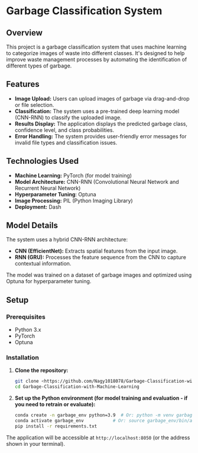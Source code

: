 # Garbage Classification System

## Overview

This project is a garbage classification system that uses machine learning to categorize images of waste into different classes.  It's designed to help improve waste management processes by automating the identification of different types of garbage.

## Features

* **Image Upload:** Users can upload images of garbage via drag-and-drop or file selection.
* **Classification:** The system uses a pre-trained deep learning model (CNN-RNN) to classify the uploaded image.
* **Results Display:** The application displays the predicted garbage class, confidence level, and class probabilities.
* **Error Handling:** The system provides user-friendly error messages for invalid file types and classification issues.

## Technologies Used

* **Machine Learning:** PyTorch (for model training)
* **Model Architecture:** CNN-RNN (Convolutional Neural Network and Recurrent Neural Network)
* **Hyperparameter Tuning**: Optuna
* **Image Processing:** PIL (Python Imaging Library)
* **Deployment:** Dash

## Model Details

The system uses a hybrid CNN-RNN architecture:

* **CNN (EfficientNet):** Extracts spatial features from the input image.
* **RNN (GRU):** Processes the feature sequence from the CNN to capture contextual information.

The model was trained on a dataset of garbage images and optimized using Optuna for hyperparameter tuning.

## Setup

### Prerequisites

* Python 3.x
* PyTorch
* Optuna

### Installation

1.  **Clone the repository:**

    ```bash
    git clone <https://github.com/Nagy1018078/Garbage-Classification-with-Machine-Learning>
    cd Garbage-Classification-with-Machine-Learning

    ```

2.  **Set up the Python environment (for model training and evaluation - if you need to retrain or evaluate):**

    ```bash
    conda create -n garbage_env python=3.9  # Or: python -m venv garbage_env
    conda activate garbage_env           # Or: source garbage_env/bin/activate
    pip install -r requirements.txt
    ```

The application will be accessible at `http://localhost:8050` (or the address shown in your terminal).
